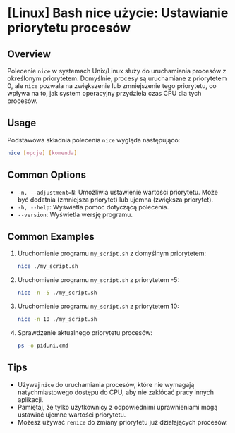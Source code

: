 # [Linux] Bash nice użycie: Ustawianie priorytetu procesów

## Overview
Polecenie `nice` w systemach Unix/Linux służy do uruchamiania procesów z określonym priorytetem. Domyślnie, procesy są uruchamiane z priorytetem 0, ale `nice` pozwala na zwiększenie lub zmniejszenie tego priorytetu, co wpływa na to, jak system operacyjny przydziela czas CPU dla tych procesów.

## Usage
Podstawowa składnia polecenia `nice` wygląda następująco:

```bash
nice [opcje] [komenda]
```

## Common Options
- `-n, --adjustment=N`: Umożliwia ustawienie wartości priorytetu. Może być dodatnia (zmniejsza priorytet) lub ujemna (zwiększa priorytet).
- `-h, --help`: Wyświetla pomoc dotyczącą polecenia.
- `--version`: Wyświetla wersję programu.

## Common Examples
1. Uruchomienie programu `my_script.sh` z domyślnym priorytetem:
    ```bash
    nice ./my_script.sh
    ```

2. Uruchomienie programu `my_script.sh` z priorytetem -5:
    ```bash
    nice -n -5 ./my_script.sh
    ```

3. Uruchomienie programu `my_script.sh` z priorytetem 10:
    ```bash
    nice -n 10 ./my_script.sh
    ```

4. Sprawdzenie aktualnego priorytetu procesów:
    ```bash
    ps -o pid,ni,cmd
    ```

## Tips
- Używaj `nice` do uruchamiania procesów, które nie wymagają natychmiastowego dostępu do CPU, aby nie zakłócać pracy innych aplikacji.
- Pamiętaj, że tylko użytkownicy z odpowiednimi uprawnieniami mogą ustawiać ujemne wartości priorytetu.
- Możesz używać `renice` do zmiany priorytetu już działających procesów.